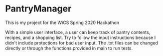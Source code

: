 # PantryManager
This is my project for the WiCS Spring 2020 Hackathon

With a simple user interface, a user can keep track of pantry contents, recipes, and a shopping list. Try to follow the input instructions because I didn't include protections for bad user input. The .txt files can be changed directly or through the functions provided in main to run tests.
